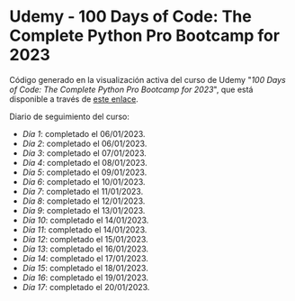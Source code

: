 # Udemy - 100 Days of Code: The Complete Python Pro Bootcamp for 2023

Código generado en la visualización activa del curso de Udemy "*100 Days of Code: The Complete Python Pro Bootcamp for 2023*", que está disponible a través de [este enlace](https://www.udemy.com/course/100-days-of-code/).

Diario de seguimiento del curso:
- *Día 1*: completado el 06/01/2023.
- *Día 2*: completado el 06/01/2023.
- *Día 3*: completado el 07/01/2023.
- *Día 4*: completado el 08/01/2023.
- *Día 5*: completado el 09/01/2023.
- *Día 6*: completado el 10/01/2023.
- *Día 7*: completado el 11/01/2023.
- *Día 8*: completado el 12/01/2023.
- *Día 9*: completado el 13/01/2023.
- *Día 10*: completado el 14/01/2023.
- *Día 11*: completado el 14/01/2023.
- *Día 12*: completado el 15/01/2023.
- *Día 13*: completado el 16/01/2023.
- *Día 14*: completado el 17/01/2023.
- *Día 15*: completado el 18/01/2023.
- *Día 16*: completado el 19/01/2023.
- *Día 17*: completado el 20/01/2023.